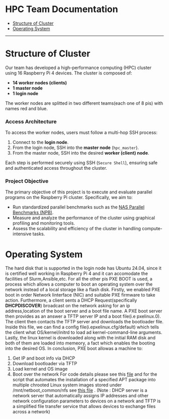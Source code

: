 # HPC Team Documentation
- [Structure of Cluster](#Structure-of-Cluster)
- [Operating System](#operating-system)

---
# Structure of Cluster

Our team has developed a high-performance computing (HPC) cluster using 16 Raspberry Pi 4 devices. The cluster is composed of:

- **14 worker nodes (clients)**
- **1 master node**
- **1 login node**

The worker nodes are splitted in two different teams(each one of 8 pis) with names red and blue.

### Access Architecture

To access the worker nodes, users must follow a multi-hop SSH process:

1. Connect to the **login node**.
2. From the login node, SSH into the **master node** (`hpc_master`).
3. From the master node, SSH into the desired **worker (client) node**.

Each step is performed securely using SSH (`Secure Shell`), ensuring safe and authenticated access throughout the cluster.

### Project Objective

The primary objective of this project is to execute and evaluate parallel programs on the Raspberry Pi cluster. Specifically, we aim to:

- Run standardized parallel benchmarks such as the [NAS Parallel Benchmarks (NPB)](https://www.nas.nasa.gov/software/npb.html).
- Measure and analyze the performance of the cluster using graphical profiling and monitoring tools.
- Assess the scalability and efficiency of the cluster in handling compute-intensive tasks.

# Operating System
The hard disk that is supported in the login node has Ubuntu 24.04, since it is certified well working in Raspberry Pi 4 and it can accomodate the facilities of Slurm,Ansible,etc. For all the other pis PXE BOOT is used, a process which allows a computer to boot an operating system over the network instead of a local storage like a flash disk. Firstly, we enabled PXE boot in order Network Iinterface (NIC) and suitable PXE firmware to take action. Furthermore, a client sents a DHCP Request(specifically **DHCPDISCOVER**) broadcast on the network asking for an ip address,location of the boot server and a boot file name. A PXE boot server then provides as an answer a TFTP server IP and a boot file(i.e pxelinux.0). The client then contacts the TFTP server and downloads the bootloader file. Inside this file, we can find a config file(i.epxelinux.cfg/default) which tells the client what OS/kernel/initrd to load ad kernel-command-line arguments. Lastly, the linux kernel is downloaded along with the initial RAM disk and both of them are loaded into memeory, a fact which enables the booting into the desired OS. In conclusion, PXE boot allowas a machine to:
1. Get IP and boot info via DHCP
2. Download bootloader via TFTP
3. Load kernel and OS image
4. Boot over the network
For code details please see this [file](pxe_notes.pdf) and for the script that automates the installation of a specified APT package into multiple chrooted Linux system images stored under /mnt/netboot_common/nfs see [this file](install_package_to_all_images.sh) .
(Note : DHCP server is a network server that automatically assigns IP addresses and other network configuration parameters to devices on a network and TFTP is a simplified file transfer service that allows devices to exchange files across a network)

